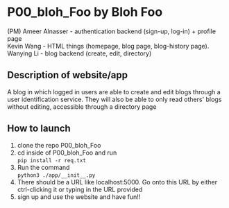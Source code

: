 # P00_bloh_Foo by Bloh Foo

(PM) Ameer Alnasser - authentication backend (sign-up, log-in) + profile page  
Kevin Wang - HTML things (homepage, blog page, blog-history page).  
Wanying Li  - blog backend (create, edit, directory)  

## Description of website/app
 A blog in which logged in users are able to create and edit blogs through a user identification service. They will also be able to only read others' blogs without editing, accessible through a directory page 
## How to launch
 1. clone the repo P00_bloh_Foo
 2. cd inside of P00_bloh_Foo and run  
```pip install -r req.txt```  
 3. Run the command  
```python3 ./app/__init__.py```  
 4. There should be a URL like localhost:5000. Go onto this URL by either ctrl-clicking it or typing in the URL provided
 5. sign up and use the website and have fun!!
